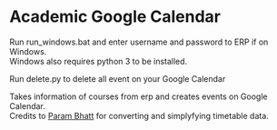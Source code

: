 # Academic Google Calendar
Run run_windows.bat and enter username and password to ERP if on Windows.<br/>
Windows also requires python 3 to be installed.

Run delete.py to delete all event on your Google Calendar

Takes information of courses from erp and creates events on Google Calendar.<br/>
Credits to [Param Bhatt](https://github.com/Param-Bhatt) for converting and simplyfying timetable data.
